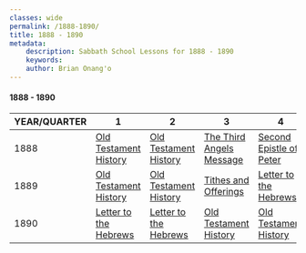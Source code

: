 ```yaml
---
classes: wide
permalink: /1888-1890/
title: 1888 - 1890
metadata:
    description: Sabbath School Lessons for 1888 - 1890
    keywords: 
    author: Brian Onang'o
---
```


#### 1888 - 1890

YEAR/QUARTER |   1  | 2| 3| 4
-------------|------------|---|--|---
1888 | [Old Testament History](/1888-1890/1888/quarter1) | [Old Testament History](/1888-1890/1888/quarter2) | [The Third Angels Message](/1888-1890/1888/quarter3) | [Second Epistle of Peter](/1888-1890/1888/quarter4) |
1889 | [Old Testament History](/1888-1890/1889/quarter1) | [Old Testament History](/1888-1890/1889/quarter2) | [Tithes and Offerings](/1888-1890/1889/quarter3) | [Letter to the Hebrews](/1888-1890/1889/quarter4) |
1890 | [Letter to the Hebrews](/1888-1890/1890/quarter1) | [Letter to the Hebrews](/1888-1890/1890/quarter2) | [Old Testament History](/1888-1890/1890/quarter3) | [Old Testament History](/1888-1890/1890/quarter4) |

